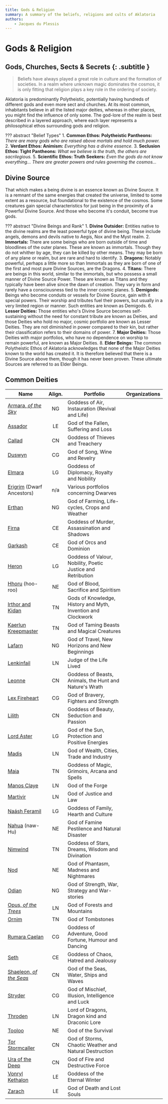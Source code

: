 ```yaml
---
title: Gods & Religion
summary: A summary of the beliefs, religions and cults of Aklatoria
authors:
    - Jacques du Plessis
---
```

# Gods & Religion
## Gods, Churches, Sects & Secrets {: .subtitle }
> Beliefs have always played a great role in culture and the formation of societies.  In a realm where unknown magic dominates the cosmos, it is only fitting that religion plays a key role in the ordering of society.

Aklatoria is predominantly Polytheistic, potentially having hundreds of different gods and even more sect and churches.  At its most common, inhabitants believe in all the listed major deities, whereas in other places, you might find the influence of only some.  The god-lore of the realm is best described in a layered approach, where each layer represents a philosophical ethos surrounding gods and religion.

??? abstract "Belief Types"
    1. **Common Ethos: Polytheistic Pantheons:** _There are many gods who are raised above mortals and hold much power._
    2. **Verdant Ethos: Animism:** _Everything has a divine essence._
    3. **Seclusion Ethos: Tight Pantheons:** _What we believe is the truth, the others are sacrilegious._
    5. **Scientific Ethos: Truth Seekers:** _Even the gods do not know everything... There are greater powers and rules governing the cosmos..._

## Divine Source
That which makes a being divine is an essence known as Divine Source.  It is a remnant of the same energies that created the universe, limited to some extent as a resource, but foundational to the existence of the cosmos. Some creatures gain special characteristics for just being in the proximity of a Powerful Divine Source. And those who become it's conduit, become true gods.

??? abstract "Divine Beings and Rank"
    1. **Divine Outsider:** Entities native to the divine realms are the least powerful type of divine being. These include angels, demons and devils native to Aegis, Nox and the Myst realm.
    2. **Immortals:** There are some beings who are born outside of time and bloodlines of the outer planes. These are known as immortals. Though they do not whither by age, they can be killed by other means. They may be born of any plane or realm, but are rare and hard to identify.
    3. **Dragons:** Notably powerful, perhaps a little more so than Immortals as they are born of one of the first and most pure Divine Sources, are the Dragons.
    4. **Titans:** There are beings in this world, similar to the immortals, but who possess a small manner of Divine Source Power. These are known as Titans and they typically have been alive since the dawn of creation. They vary in form and rarely have a consciousness tied to the inner cosmic planes.
    5. **Demigods:** Beings who become conduits or vessels for Divine Source, gain with it special powers. Their worship and tributes fuel their powers, but usually in a very limited region or manner. Such entities are known as Demigods.
    6. **Lesser Deities:** Those entities who's Divine Source becomes self-sustaining without the need for constant tribute are known as Deities, and those Deities who hold no major, cosmic portfolio are known as Lesser Deities. They are not diminished in power compared to their kin, but rather their classification refers to their domains of power.
    7. **Major Deities:** Those Deities with major portfolios, who have no dependence on worship to remain powerful, are known as Major Deities.
    8. **Elder Beings:** The common Polytheistic Ethos of Aklatoria acknowledges that none of the Major Deities known to the world has created it. It is therefore believed that there is a Divine Source above them, though it has never been proven. These ultimate Sources are referred to as Elder Beings.


## Common Deities
|Name|Align.|Portfolio|Organizations|
|-|:-:|---|---|
|[Armara, _of the Sky_ ](./deities/armara)          |NG| Goddess of Air, Instauration (Revival and Life)                    | |
|[Assador](./deities/assador)                       |LE| God of the Fallen, Suffering and Loss                              | |
|[Callad](./deities/callad)	                        |CN| Goddess of Thieves and Treachery                                   | |
|[Duswyn](./deities/duswyn)	                        |CG| God of Song, Wine and Revelry                                      | |
|[Elmara](./deities/elmara)	                        |LG| Goddess of Diplomacy, Royalty and Nobility                         | |
|[Erigrim](./deities/erigrim) (Dwarf Ancestors)     |n/a| Various portfolios concerning Dwarves                             | |
|[Erthan](./deities/erthan)	                        |NG| God of Farming, Life-cycles, Crops and Weather                     | |
|[Firna](./deities/firna)                           |CE| Goddess of Murder, Assassination and Shadows                       | |
|[Garkash](./deities/garkash)                       |CE| God of Orcs and Dominion                                           | |
|[Heron](./deities/heron)	                        |LG| Goddess of Valour, Nobility, Poetic Justice and Retribution        | |
|[Hhoru](./deities/hhoru) (hoo-roo)	                |NE| God of Blood, Sacrifice and Spiritism                              | |
|[Irthor and Kidan](./deities/irthor_&_kidan)	    |TN| Gods of Knowledge, History and Myth, Invention and Clockwork       | |
|[Kaerlun Kreepmaster](./deities/kaerlun)	        |TN| God of Taming Beasts and Magical Creatures                         ||
|[Lafarn](./deities/lafarn)	                        |NG| God of Travel, New Horizons and New Beginnings                     ||
|[Lenkinfail](./deities/lenkinfail)	                |LN| Judge of the Life Lived                                            ||
|[Leonne](./deities/leonne)                         |CN| Goddess of Beasts, Animals, the Hunt and Nature's Wrath            ||
|[Lex Fireheart](./deities/lex_fireheart)	        |CG| God of Bravery, Fighters and Strength                              ||
|[Lilith](./deities/lilith)	                        |CN| Goddess of Beauty, Seduction and Passion                           ||
|[Lord Aster](./deities/lord_aster)	                |LG| God of the Sun, Protection and Positive Energies                   ||
|[Madis](./deities/madis)                           |LN| God of Wealth, Cities, Trade and Industry                          ||
|[Maia](./deities/maia)                             |TN| Goddess of Magic, Grimoirs, Arcana and Spells                      ||
|[Manos Claye](./deities/manos_claye)               |LN| God of the Forge                                                   ||
|[Martivir](./deities/martivir)                     |LN| God of Justice and Law                                             ||
|[Naásh Feramil](./deities/naash_feramil)           |LG| Goddess of Family, Hearth and Culture                              ||
|[Nahua](./deities/nahua) (naw-Hu)	                |NE| God of Famine Pestilence and Natural Disaster                      ||
|[Nimwind](./deities/nimwind)	                    |TN| Goddess of Stars, Dreams, Wisdom and Divination                    ||
|[Nod](./deities/nod)	                            |NE| God of Phantasm, Madness and Nightmares                            ||
|[Odian](./deities/odian)	                        |NG| God of Strength, War, Strategy and War-stories                     ||
|[Opus, _of the Trees_](./deities/opus)             |LN| God of Forests and Mountains                                       ||
|[Ornim](./deities/ornim)	                        |TN| God of Tombstones                                                  ||
|[Rumara Caelan](./deities/rumara_caelan)           |CG| Goddess of Adventure, Good Fortune, Humour and Dancing             ||
|[Seth](./deities/seth)	                            |CE| Goddess of Chaos, Hatred and Jealousy                              ||
|[Shaeleon, _of the Seas_](./deities/shaeleon)	    |CN| God of the Seas, Water, Ships and Waves                            ||
|[Stryder](./deities/stryder)                       |CG| God of Mischief, Illusion, Intelligence and Luck                   ||
|[Throden](./deities/throden)	                    |LN| Lord of Dragons, Dragon kind and Draconic Lore                     ||
|[Tooloo](./deities/tooloo)	                        |NE| God of the Survival                                                ||
|[Tor Stormcaller](./deities/tor)	                |CN| God of Storms, Chaotic Weather and Natural Destruction             ||
|[Ura of the Deep](./deities/ura)	                |CN| God of Fire and Destructive Force                                  ||
|[Vonryl Kethalon](./deities/vonryl_kethalon)	    |LE| Goddess of the Eternal Winter                                      ||
|[Zarach](./deities/zarach)	                        |LE| God of Death and Lost Souls                                        ||